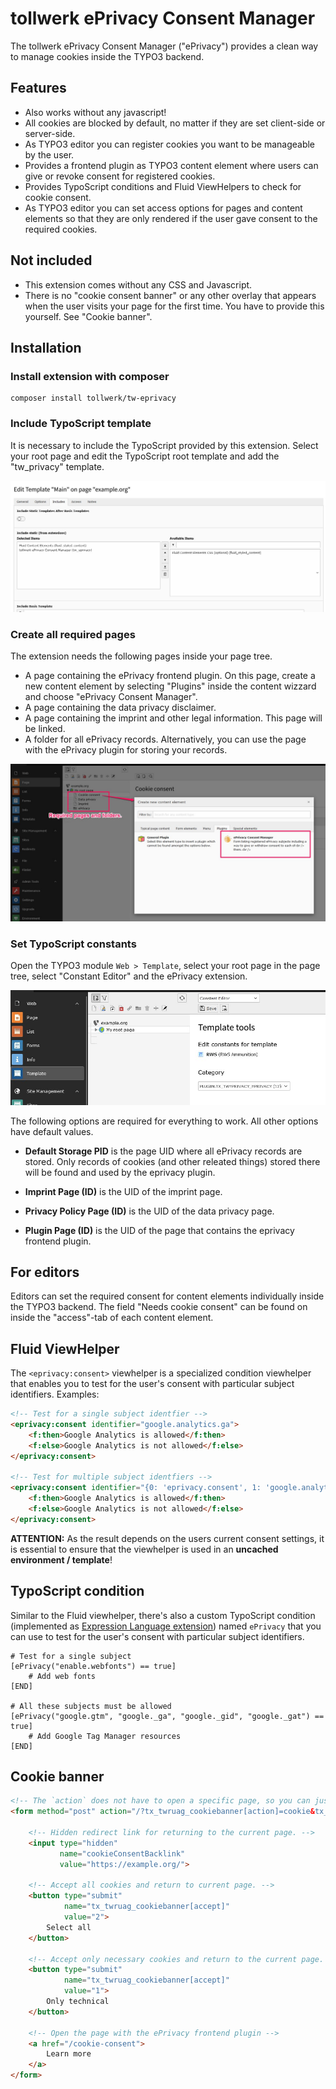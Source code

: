 # tollwerk ePrivacy Consent Manager

The tollwerk ePrivacy Consent Manager ("ePrivacy") provides a clean way to manage cookies inside the TYPO3 backend.

## Features

* Also works without any javascript!
* All cookies are blocked by default, no matter if they are set client-side or server-side.
* As TYPO3 editor you can register cookies you want to be manageable by the user.
* Provides a frontend plugin as TYPO3 content element where users can give or revoke consent for registered cookies.
* Provides TypoScript conditions and Fluid ViewHelpers to check for cookie consent.
* As TYPO3 editor you can set access options for pages and content elements so that they are only rendered if the user gave consent to the required cookies.

## Not included

* This extension comes without any CSS and Javascript.
* There is no "cookie consent banner" or any other overlay that appears when the user visits your page for the first time.
You have to provide this yourself. See "Cookie banner".

## Installation

### Install extension with composer

```
composer install tollwerk/tw-eprivacy
```

### Include TypoScript template

It is necessary to include the TypoScript provided by this extension. Select your root page and edit the TypoScript root template
and add the "tw_privacy" template.

![](/Docs/Installation/Assets/include_typoscript_template.jpg)

### Create all required pages

The extension needs the following pages inside your page tree.

* A page containing the ePrivacy frontend plugin. On this page, create a new content element by selecting "Plugins" inside the content wizzard and choose "ePrivacy Consent Manager".
* A page containing the data privacy disclaimer.
* A page containing the imprint and other legal information. This page will be linked.
* A folder for all ePrivacy records. Alternatively, you can use the page with the ePrivacy plugin for storing your records.

![](/Docs/Installation/Assets/pages_and_plugin.jpg)

### Set TypoScript constants

Open the TYPO3 module `Web > Template`, select your root page in the page tree, select "Constant Editor" and the ePrivacy extension.

![](/Docs/Installation/Assets/constant_editor.jpg)

The following options are required for everything to work. All other options have default values.

* **Default Storage PID** is the page UID where all ePrivacy records are stored. Only records of cookies (and other releated things)
stored there will be found and used by the eprivacy plugin.

* **Imprint Page (ID)** is the UID of the imprint page.

* **Privacy Policy Page (ID)** is the UID of the data privacy page.

* **Plugin Page (ID)** is the UID of the page that contains the eprivacy frontend plugin.



## For editors

Editors can set the required consent for content elements individually inside the TYPO3 backend.
The field "Needs cookie consent" can be found on inside the "access"-tab of each content element.

## Fluid ViewHelper

The `<eprivacy:consent>` viewhelper is a specialized condition viewhelper that enables you to test for the user's consent with particular subject identifiers. Examples:

```html
<!-- Test for a single subject identfier -->
<eprivacy:consent identifier="google.analytics.ga">
    <f:then>Google Analytics is allowed</f:then>
    <f:else>Google Analytics is not allowed</f:else>
</eprivacy:consent>

<!-- Test for multiple subject identfiers -->
<eprivacy:consent identifier="{0: 'eprivacy.consent', 1: 'google.analytics.ga'}">
    <f:then>Google Analytics is allowed</f:then>
    <f:else>Google Analytics is not allowed</f:else>
</eprivacy:consent>
```

**ATTENTION:** As the result depends on the users current consent settings, it is essential to ensure that the viewhelper is used in an **uncached environment / template**!

## TypoScript condition

Similar to the Fluid viewhelper, there's also a custom TypoScript condition (implemented as [Expression Language extension](https://docs.typo3.org/m/typo3/reference-typoscript/master/en-us/Conditions/Index.html)) named `ePrivacy` that you can use to test for the user's consent with particular subject identifiers.

```typo3_typoscript
# Test for a single subject
[ePrivacy("enable.webfonts") == true]
    # Add web fonts
[END]

# All these subjects must be allowed
[ePrivacy("google.gtm", "google._ga", "google._gid", "google._gat") == true]
    # Add Google Tag Manager resources
[END]
```

## Cookie banner

```html
<!-- The `action` does not have to open a specific page, so you can just use your start page. -->
<form method="post" action="/?tx_twruag_cookiebanner[action]=cookie&tx_twruag_cookiebanner[controller]=Banner">

    <!-- Hidden redirect link for returning to the current page. -->
    <input type="hidden"
           name="cookieConsentBacklink"
           value="https://example.org/">

    <!-- Accept all cookies and return to current page. -->
    <button type="submit"
            name="tx_twruag_cookiebanner[accept]"
            value="2">
        Select all
    </button>

    <!-- Accept only necessary cookies and return to the current page. -->
    <button type="submit"
            name="tx_twruag_cookiebanner[accept]"
            value="1">
        Only technical
    </button>

    <!-- Open the page with the ePrivacy frontend plugin -->
    <a href="/cookie-consent">
        Learn more
    </a>
</form>
```

